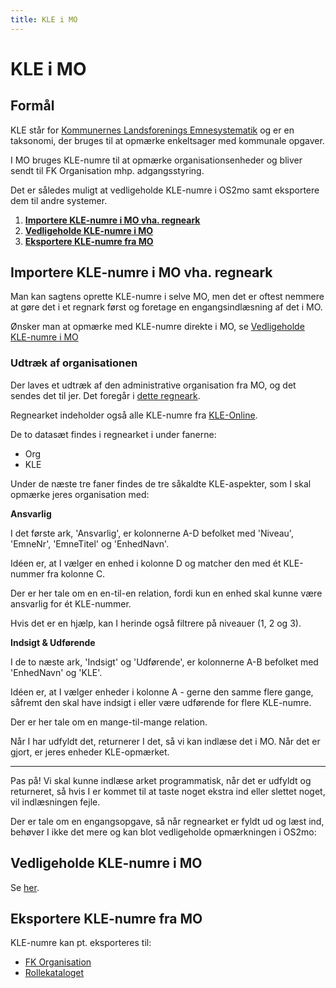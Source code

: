 ```yaml
---
title: KLE i MO
---
```


# KLE i MO

## Formål

KLE står for [Kommunernes Landsforenings Emnesystematik](https://www.kl.dk/okonomi-og-administration/digitalisering-og-teknologi/arbejdsgange-forretningsviden-og-informationshaandtering/kl-emnesystematik-kle/) og er en taksonomi, der bruges til at opmærke enkeltsager med kommunale opgaver.

I MO bruges KLE-numre til at opmærke organisationsenheder og bliver sendt til FK Organisation mhp. adgangsstyring.

Det er således muligt at vedligeholde KLE-numre i OS2mo samt eksportere dem til andre systemer.

1. **[Importere KLE-numre i MO vha. regneark](##importere-KLE-numre-i-MO-vha.-regneark)**
2. **[Vedligeholde KLE-numre i MO](##vedligeholde-KLE-numre-i-MO)**
3. **[Eksportere KLE-numre fra MO](##eksportere-KLE-numre-fra-MO)**

## Importere KLE-numre i MO vha. regneark
Man kan sagtens oprette KLE-numre i selve MO, men det er oftest nemmere at gøre det i et regnark først og foretage en engangsindlæsning af det i MO.

Ønsker man at opmærke med KLE-numre direkte i MO, se [Vedligeholde KLE-numre i MO](##vedligeholde-KLE-numre-i-MO)

### Udtræk af organisationen
Der laves et udtræk af den administrative organisation fra MO, og det sendes det til jer. Det foregår i [dette regneark](../static/kle.xlsx).

Regnearket indeholder også alle KLE-numre fra [KLE-Online](https://www.kle-online.dk/).

De to datasæt findes i regnearket i under fanerne:

* Org
* KLE

Under de næste tre faner findes de tre såkaldte KLE-aspekter, som I skal opmærke jeres organisation med:

**Ansvarlig**

I det første ark, 'Ansvarlig', er kolonnerne A-D befolket med 'Niveau', 'EmneNr', 'EmneTitel' og 'EnhedNavn'.

Idéen er, at I vælger en enhed i kolonne D og matcher den med ét KLE-nummer fra kolonne C.

Der er her tale om en en-til-en relation, fordi kun en enhed skal kunne være ansvarlig for ét KLE-nummer.

Hvis det er en hjælp, kan I herinde også filtrere på niveauer (1, 2 og 3).

**Indsigt & Udførende**

I de to næste ark, 'Indsigt' og 'Udførende', er kolonnerne A-B befolket med 'EnhedNavn' og 'KLE'.

Idéen er, at I vælger enheder i kolonne A - gerne den samme flere gange, såfremt den skal have indsigt i eller være udførende for flere KLE-numre.

Der er her tale om en mange-til-mange relation.

Når I har udfyldt det, returnerer I det, så vi kan indlæse det i MO. Når det er gjort, er jeres enheder KLE-opmærket.

---

Pas på! Vi skal kunne indlæse arket programmatisk, når det er udfyldt og returneret, så hvis I er kommet til at taste noget ekstra ind eller slettet noget, vil indlæsningen fejle.

Der er tale om en engangsopgave, så når regnearket er fyldt ud og læst ind, behøver I ikke det mere og kan blot vedligeholde opmærkningen i OS2mo:

## Vedligeholde KLE-numre i MO

Se [her](https://rammearkitektur.docs.magenta.dk/os2mo/drift-support/manual.html#fanebladet-kle-opmrkninger).

## Eksportere KLE-numre fra MO

KLE-numre kan pt. eksporteres til:

* [FK Organisation](https://rammearkitektur.docs.magenta.dk/os2mo/data-import-export/exporters/os2sync.html)
* [Rollekataloget](https://rammearkitektur.docs.magenta.dk/os2mo/data-import-export/exporters/os2rollekatalog.html)
